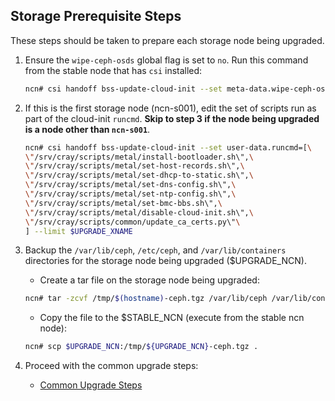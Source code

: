 <h2 id="storage-prerequisite-steps">Storage Prerequisite Steps</h2>

These steps should be taken to prepare each storage node being upgraded.

1. Ensure the `wipe-ceph-osds` global flag is set to `no`.
   Run this command from the stable node that has `csi` installed:

   ```bash
   ncn# csi handoff bss-update-cloud-init --set meta-data.wipe-ceph-osds=no --limit Global
   ```

2. If this is the first storage node (ncn-s001), edit the set of scripts run as part of the cloud-init `runcmd`.  **Skip to step 3 if the node being upgraded is a node other than `ncn-s001`**.

     ```bash
     ncn# csi handoff bss-update-cloud-init --set user-data.runcmd=[\
     \"/srv/cray/scripts/metal/install-bootloader.sh\",\
     \"/srv/cray/scripts/metal/set-host-records.sh\",\
     \"/srv/cray/scripts/metal/set-dhcp-to-static.sh\",\
     \"/srv/cray/scripts/metal/set-dns-config.sh\",\
     \"/srv/cray/scripts/metal/set-ntp-config.sh\",\
     \"/srv/cray/scripts/metal/set-bmc-bbs.sh\",\
     \"/srv/cray/scripts/metal/disable-cloud-init.sh\",\
     \"/srv/cray/scripts/common/update_ca_certs.py\"\
     ] --limit $UPGRADE_XNAME
     ```

3. Backup the `/var/lib/ceph`, `/etc/ceph`, and `/var/lib/containers` directories for the storage node being upgraded ($UPGRADE_NCN).

   - Create a tar file on the storage node being upgraded:

   ```bash
   ncn# tar -zcvf /tmp/$(hostname)-ceph.tgz /var/lib/ceph /var/lib/containers /etc/ceph
   ```

   - Copy the file to the $STABLE_NCN (execute from the stable ncn node):

   ```bash
   ncn# scp $UPGRADE_NCN:/tmp/${UPGRADE_NCN}-ceph.tgz .
   ```

4. Proceed with the common upgrade steps:
   - [Common Upgrade Steps](../common/upgrade-steps.md)
